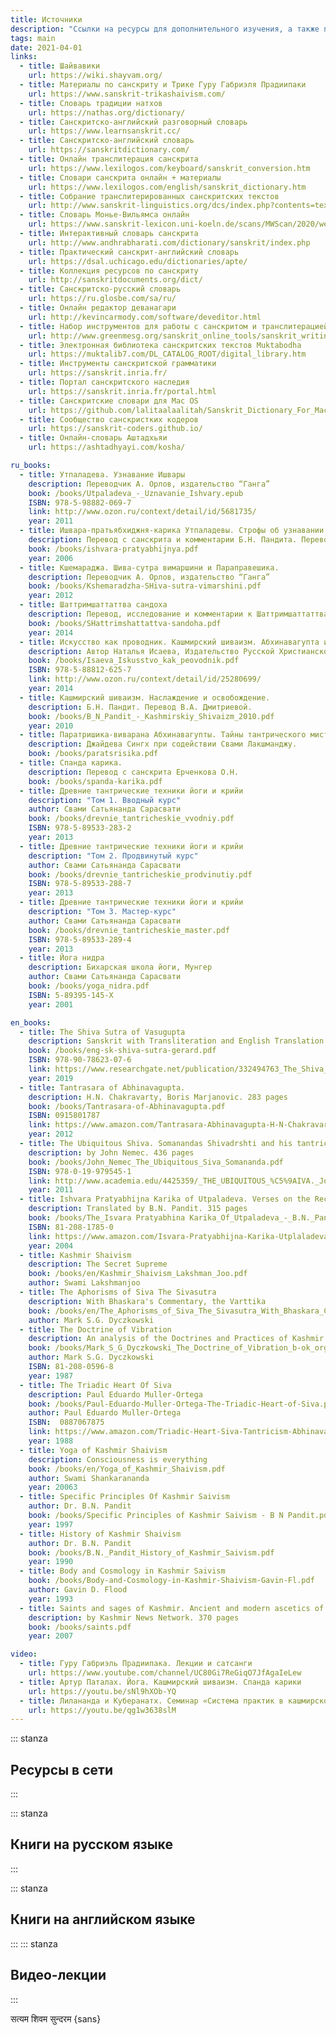 ```yaml
---
title: Источники
description: "Ссылки на ресурсы для дополнительного изучения, а также писания и исследования в формате электронных книг"
tags: main 
date: 2021-04-01
links:
  - title: Шайвавики
    url: https://wiki.shayvam.org/
  - title: Материалы по санскриту и Трике Гуру Габриэля Прадиипаки
    url: https://www.sanskrit-trikashaivism.com/
  - title: Словарь традиции натхов
    url: https://nathas.org/dictionary/
  - title: Санскритско-английский разговорный словарь
    url: https://www.learnsanskrit.cc/
  - title: Санскритско-английский словарь
    url: https://sanskritdictionary.com/
  - title: Онлайн транслитерация санскрита
    url: https://www.lexilogos.com/keyboard/sanskrit_conversion.htm
  - title: Словари санскрита онлайн + материалы
    url: https://www.lexilogos.com/english/sanskrit_dictionary.htm
  - title: Собрание транслитерированных санскритских текстов
    url: http://www.sanskrit-linguistics.org/dcs/index.php?contents=texte
  - title: Словарь Монье-Вильямса онлайн
    url: https://www.sanskrit-lexicon.uni-koeln.de/scans/MWScan/2020/web/webtc2/index.php
  - title: Интерактивный словарь санскрита
    url: http://www.andhrabharati.com/dictionary/sanskrit/index.php
  - title: Практический санскрит-английский словарь
    url: https://dsal.uchicago.edu/dictionaries/apte/
  - title: Коллекция ресурсов по санскриту
    url: http://sanskritdocuments.org/dict/
  - title: Санскритско-русский словарь
    url: https://ru.glosbe.com/sa/ru/
  - title: Онлайн редактор деванагари
    url: http://kevincarmody.com/software/deveditor.html
  - title: Набор инструментов для работы с санскритом и транслитерацией
    url: http://www.greenmesg.org/sanskrit_online_tools/sanskrit_writing_pad.php
  - title: Электронная библиотека санскритских текстов Muktabodha
    url: https://muktalib7.com/DL_CATALOG_ROOT/digital_library.htm
  - title: Инструменты санскритской грамматики
    url: https://sanskrit.inria.fr/
  - title: Портал санскритского наследия
    url: https://sanskrit.inria.fr/portal.html
  - title: Санскритские словари для Mac OS
    url: https://github.com/lalitaalaalitah/Sanskrit_Dictionary_For_MacOs
  - title: Сообщество санскристких кодеров
    url: https://sanskrit-coders.github.io/
  - title: Онлайн-словарь Аштадхьяи
    url: https://ashtadhyayi.com/kosha/

ru_books:
  - title: Утпаладева. Узнавание Ишвары
    description: Переводчик А. Орлов, издательство “Ганга”
    book: /books/Utpaladeva_-_Uznavanie_Ishvary.epub
    ISBN: 978-5-98882-069-7
    link: http://www.ozon.ru/context/detail/id/5681735/
    year: 2011
  - title: Ишвара-пратьябхиджня-карика Утпаладевы. Строфы об узнавании Бога
    description: Перевод с санскрита и комментарии Б.Н. Пандита. Перевод с английского Ананта Виджняна Даса
    book: /books/ishvara-pratyabhijnya.pdf
    year: 2006
  - title: Кшемараджа. Шива-сутра вимаршини и Параправешика.
    description: Переводчик А. Орлов, издательство “Ганга”
    book: /books/Kshemaradzha-SHiva-sutra-vimarshini.pdf
    year: 2012
  - title: Шаттримшаттаттва сандоха
    description: Перевод, исследование и комментарии к Шаттримшаттаттва-сандохе В.П. Иванова в составе «Розенберговского сборника»
    book: /books/SHattrimshattattva-sandoha.pdf
    year: 2014
  - title: Искусство как проводник. Кашмирский шиваизм. Абхинавагупта и Кшемараджа.
    description: Автор Наталья Исаева, Издательство Русской Христианской гуманитарной академии,
    book: /books/Isaeva_Iskusstvo_kak_peovodnik.pdf
    ISBN: 978-5-88812-625-7
    link: http://www.ozon.ru/context/detail/id/25280699/
    year: 2014
  - title: Кашмирский шиваизм. Наслаждение и освобождение.
    description: Б.Н. Пандит. Перевод В.А. Дмитриевой.
    book: /books/B_N_Pandit_-_Kashmirskiy_Shivaizm_2010.pdf
    year: 2010
  - title: Паратришика-виварана Абхинавагупты. Тайны тантрического мистицизма.
    description: Джайдева Сингх при содействии Свами Лакшманджу.
    book: /books/paratsrisika.pdf
  - title: Спанда карика.
    description: Перевод с санскрита Ерченкова О.Н.
    book: /books/spanda-karika.pdf
  - title: Древние тантрические техники йоги и крийи
    description: "Том 1. Вводный курс"
    author: Свами Сатьянанда Сарасвати
    book: /books/drevnie_tantricheskie_vvodniy.pdf
    ISBN: 978-5-89533-283-2 
    year: 2013
  - title: Древние тантрические техники йоги и крийи
    description: "Том 2. Продвинутый курс"
    author: Свами Сатьянанда Сарасвати
    book: /books/drevnie_tantricheskie_prodvinutiy.pdf
    ISBN: 978-5-89533-288-7
    year: 2013
  - title: Древние тантрические техники йоги и крийи
    description: "Том 3. Мастер-курс"
    author: Свами Сатьянанда Сарасвати
    book: /books/drevnie_tantricheskie_master.pdf
    ISBN: 978-5-89533-289-4 
    year: 2013
  - title: Йога нидра
    description: Бихарская школа йоги, Мунгер
    author: Свами Сатьянанда Сарасвати
    book: /books/yoga_nidra.pdf
    ISBN: 5-89395-145-X
    year: 2001

en_books:
  - title: The Shiva Sutra of Vasugupta
    description: Sanskrit with Transliteration and English Translation
    book: /books/eng-sk-shiva-sutra-gerard.pdf
    ISBN: 978-90-78623-07-6
    link: https://www.researchgate.net/publication/332494763_The_Shiva_Sutra_of_Vasugupta_Sanskrit_and_English_Translation
    year: 2019
  - title: Tantrasara of Abhinavagupta.
    description: H.N. Chakravarty, Boris Marjanovic. 283 pages
    book: /books/Tantrasara-of-Abhinavagupta.pdf
    ISBN: 0915801787
    link: https://www.amazon.com/Tantrasara-Abhinavagupta-H-N-Chakravarty/dp/0915801787
    year: 2012
  - title: The Ubiquitous Shiva. Somanandas Shivadrshti and his tantric Interlocutors
    description: by John Nemec. 436 pages
    book: /books/John_Nemec_The_Ubiquitous_Siva_Somananda.pdf
    ISBN: 978-0-19-979545-1
    link: http://www.academia.edu/4425359/_THE_UBIQUITOUS_%C5%9AIVA._John_Nemec_
    year: 2011
  - title: Ishvara Pratyabhijna Karika of Utpaladeva. Verses on the Recognition of the Lord
    description: Translated by B.N. Pandit. 315 pages
    book: /books/The_Isvara Pratyabhina Karika_Of_Utpaladeva_-_B.N._Pandit.pdf
    ISBN: 81-208-1785-0
    link: https://www.amazon.com/Isvara-Pratyabhijna-Karika-Utplaladeva-Recognition/dp/8120817850
    year: 2004
  - title: Kashmir Shaivism 
    description: The Secret Supreme
    book: /books/en/Kashmir_Shaivism_Lakshman_Joo.pdf
    author: Swami Lakshmanjoo
  - title: The Aphorisms of Siva The Sivasutra
    description: With Bhaskara's Commentary, the Varttika
    book: /books/en/The_Aphorisms_of_Siva_The_Sivasutra_With_Bhaskara_Commentary,_the_Varttika.pdf
    author: Mark S.G. Dyczkowski
  - title: The Doctrine of Vibration
    description: An analysis of the Doctrines and Practices of Kashmir Shaivism
    book: /books/Mark_S_G_Dyczkowski_The_Doctrine_of_Vibration_b-ok_org.pdf
    author: Mark S.G. Dyczkowski
    ISBN: 81-208-0596-8
    year: 1987
  - title: The Triadic Heart Of Siva
    description: Paul Eduardo Muller-Ortega
    book: /books/Paul-Eduardo-Muller-Ortega-The-Triadic-Heart-of-Siva.pdf
    author: Paul Eduardo Muller-Ortega
    ISBN:  0887067875
    link: https://www.amazon.com/Triadic-Heart-Siva-Tantricism-Abhinavagupta/dp/0887067875
    year: 1988
  - title: Yoga of Kashmir Shaivism
    description: Consciousness is everything
    book: /books/en/Yoga_of_Kashmir_Shaivism.pdf
    author: Swami Shankarananda
    year: 20063
  - title: Specific Principles Of Kashmir Saivism
    author: Dr. B.N. Pandit
    book: /books/Specific Principles of Kashmir Saivism - B N Pandit.pdf
    year: 1997
  - title: History of Kashmir Shaivism
    author: Dr. B.N. Pandit
    book: /books/B.N._Pandit_History_of_Kashmir_Saivism.pdf
    year: 1990
  - title: Body and Cosmology in Kashmir Saivism
    book: /books/Body-and-Cosmology-in-Kashmir-Shaivism-Gavin-Fl.pdf
    author: Gavin D. Flood
    year: 1993
  - title: Saints and sages of Kashmir. Ancient and modern ascetics of Kashmir
    description: by Kashmir News Network. 370 pages
    book: /books/saints.pdf
    year: 2007

video:
  - title: Гуру Габриэль Прадиипака. Лекции и сатсанги
    url: https://www.youtube.com/channel/UC80Gi7ReGiqO7JfAgaIeLew
  - title: Артур Паталах. Йога. Кашмирский шиваизм. Спанда карики
    url: https://youtu.be/sNl9hXOb-YQ
  - title: Лилананда и Куберанатх. Семинар «Система практик в кашмирском шиваизме»
    url: https://youtu.be/qg1w3638slM
---
```


::: stanza

## Ресурсы в сети

<list-links :links="$frontmatter.links" />
 
:::

::: stanza

## Книги на русском языке

<list-books :books="$frontmatter.ru_books" />

:::

::: stanza

## Книги на английском языке

<list-books :books="$frontmatter.en_books" />

:::
::: stanza

## Видео-лекции

<list-links :links="$frontmatter.video" />

:::

सत्यम शिवम सुन्दरम {sans}
